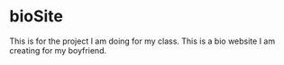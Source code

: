 # bioSite
This is for the project I am doing for my class. This is a bio website I am creating for my boyfriend.
